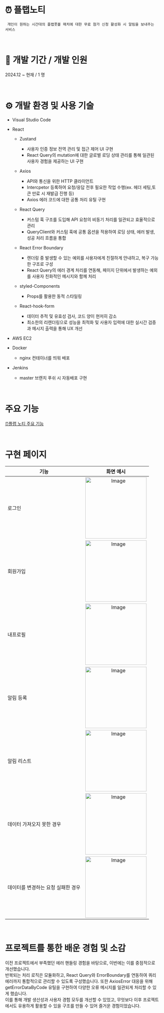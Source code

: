 # ⏰ 플랩노티
```
 개인이 원하는 시간대의 플랩풋볼 매치에 대한 무료 참가 신청 활성화 시 알림을 보내주는 서비스
```
<br/>


# 📆 개발 기간 / 개발 인원
2024.12 ~ 현재 / 1 명

<br/>

# ⚙ 개발 환경 및 사용 기술
- Visual Studio Code
- React
  * Zustand
    - 사용자 인증 정보 전역 관리 및 접근 제어 UI 구현
    - React Query의 mutation에 대한 글로벌 로딩 상태 관리를 통해 일관된 사용자 경험을 제공하는 UI 구현
   
  * Axios
    -  API와 통신을 위한 HTTP 클라이언트
    -  Intercpetor 등록하여 요청/응답 전후 필요한 작업 수행(ex. 헤더 세팅,토큰 만료 시 재발급 진행 등)
    -  Axios 에러 코드에 대한 공통 처리 유틸 구현
 
  * React Query
    - 커스텀 훅 구조를 도입해 API 요청의 비동기 처리를 일관되고 효율적으로 관리
    - QueryClient와 커스텀 훅에 공통 옵션을 적용하여 로딩 상태, 에러 발생, 성공 처리 흐름을 통합

  * React Error Boundary
    -  렌더링 중 발생할 수 있는 예외를 사용자에게 친절하게 안내하고, 복구 가능한 구조로 구성
    -  React Query의 에러 경계 처리를 연동해, 페이지 단위에서 발생하는 예외를 사용자 친화적인 메시지와 함께 처리

  * styled-Components
    - Props를 활용한 동적 스타일링
      
  * React-hook-form
    - 데이터 추적 및 유효성 검사, 코드 양이 현저히 감소
    - 최소한의 리렌더링으로 성능을 최적화 및 사용자 입력에 대한 실시간 검증과 메시지 출력을 통해 UX 개선

        
- AWS EC2
- Docker
  * nginx 컨테이너를 띄워 배포  
- Jenkins
  * master 브랜치 푸쉬 시 자동배포 구현

<br/>

# 주요 기능
[⏰플랩 노티 주요 기능](https://github.com/shonseonghyun/subnoti-front-v2/wiki/%EC%A3%BC%EC%9A%94-%EA%B8%B0%EB%8A%A5)

<br/>

# 구현 페이지
| 기능 | 화면 예시 |
|------|-----------|
| 로그인 | <div align="center"><img width="200" alt="Image" src="https://github.com/user-attachments/assets/60cb0eb7-4f58-4ca4-9946-2133412bfa82" /></div> |
| 회원가입 | <div align="center"><img width="200" alt="Image" src="https://github.com/user-attachments/assets/bc7fd0a6-b20d-479a-a7f4-424afb23d7a9" /></div> |
| 내프로필 | <div align="center"><img width="200" alt="Image" src="https://github.com/user-attachments/assets/d5ba024b-1f46-4508-a815-2f325b468c40" /></div> |
| 알림 등록 |  <div align="center"><img width="200" alt="Image" src="https://github.com/user-attachments/assets/a01c5c87-83fa-4ca8-9978-1ad74583b041" /></div> |
| 알림 리스트 |  <div align="center"><img width="200" alt="Image" src="https://github.com/user-attachments/assets/c19bfbca-aaa5-42ab-b207-51bd46d8efa9" /></div> |
| 데이터 가져오지 못한 경우 |  <div align="center"><img width="200" alt="Image" src="https://github.com/user-attachments/assets/d33bee69-0288-4bde-83f5-049cab75df91" /></div> |
| 데이터를 변경하는 요청 실패한 경우 |  <div align="center"><img width="200" alt="Image" src="https://github.com/user-attachments/assets/4ea03777-5709-4a8c-b7af-73b86efea00b" /></div> |
<br/>

# 프로젝트를 통한 배운 경험 및 소감
이전 프로젝트에서 부족했던 에러 핸들링 경험을 바탕으로, 이번에는 이를 중점적으로 개선했습니다.
<br/>
반복되는 처리 로직은 모듈화하고, React Query와 ErrorBoundary를 연동하여 쿼리 에러까지 통합적으로 관리할 수 있도록 구성했습니다. 또한 AxiosError 대응을 위해 getErrorDataByCode 유틸을 구현하여 다양한 오류 메시지를 일관되게 처리할 수 있게 했습니다.
<br/>
이를 통해 개발 생산성과 사용자 경험 모두를 개선할 수 있었고,
무엇보다 이후 프로젝트에서도 유용하게 활용할 수 있을 구조를 만들 수 있어 즐거운 경험이었습니다.
